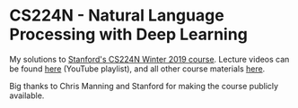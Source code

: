 # CS224N - Natural Language Processing with Deep Learning
My solutions to [Stanford's CS224N Winter 2019 course](https://web.stanford.edu/class/archive/cs/cs224n/cs224n.1194/). Lecture videos can be found [here](https://www.youtube.com/playlist?list=PLoROMvodv4rOhcuXMZkNm7j3fVwBBY42z) (YouTube playlist), and all other course materials [here](https://web.stanford.edu/class/archive/cs/cs224n/cs224n.1194/).  

Big thanks to Chris Manning and Stanford for making the course publicly available.
